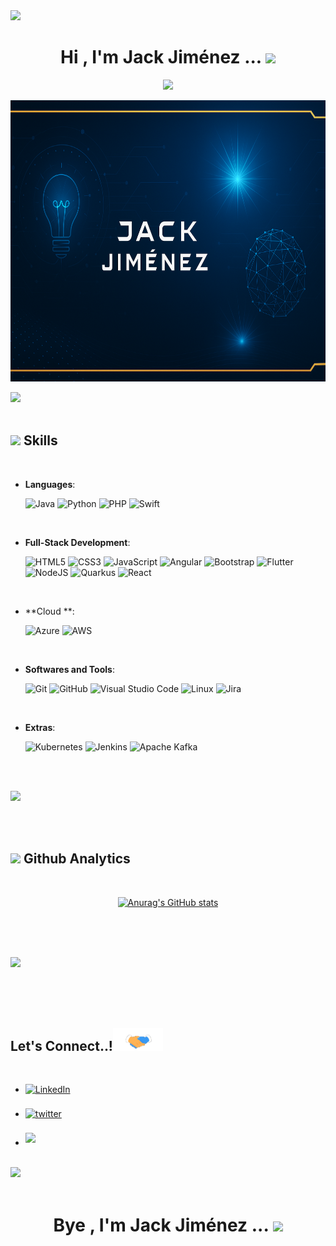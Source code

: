 <img src="https://user-images.githubusercontent.com/73097560/115834477-dbab4500-a447-11eb-908a-139a6edaec5c.gif">
<!-- Este es Título -->
<h1 align="center">Hi , I'm Jack Jiménez ... <img src="https://media1.giphy.com/media/v1.Y2lkPTc5MGI3NjExOGpudXU4MzluMzkwY25wcW1sZHoxMmk2ZG90ODQzNjg4cXFwZDlpaSZlcD12MV9pbnRlcm5hbF9naWZfYnlfaWQmY3Q9Zw/FNo6CFc2WonYHntCO8/giphy.gif" width="35"></h1>


<!-- Efecto publicitario de palabras - frases desfilando -->
<p align="center">
  <a href="https://github.com/DenverCoder1/readme-typing-svg">
    <img src="https://readme-typing-svg.herokuapp.com?font=Arial&color=000000&size=25&center=true&vCenter=true&width=600&height=100&lines=Systems+Engineer+-+Analista+Programador;Full+Stack+Developer;Curious+Mind+-+Always+Learning;Analytical+Thinker+-+Digital+Mindset;Risk+Taker+-+Innovative+Problem+Solver;Love+to+learn+new+stuffs...&hearts;">
  </a>
</p>

<!-- portada -->
<img src="https://github.com/jack-jimenez-dev/jack-jimenez-dev/blob/main/Portada%20perosnal_2%20chatgpt.png" alt="Jack Jimenez Banner" width="1584" height="450">

<!-- rayito continuo de colores -->
<img src="https://user-images.githubusercontent.com/73097560/115834477-dbab4500-a447-11eb-908a-139a6edaec5c.gif"><br><br>


## <img src="https://media2.giphy.com/media/QssGEmpkyEOhBCb7e1/giphy.gif?cid=ecf05e47a0n3gi1bfqntqmob8g9aid1oyj2wr3ds3mg700bl&rid=giphy.gif" width ="25"><b> Skills</b>
<br>

<p align="center">

- **Languages**:
    
    ![Java](https://img.shields.io/badge/java-%23ED8B00.svg?style=for-the-badge&logo=openjdk&logoColor=white)
    ![Python](https://img.shields.io/badge/Python%20-%2314354C.svg?style=for-the-badge&logo=python&logoColor=white)
   ![PHP](https://img.shields.io/badge/php-%23777BB4.svg?style=for-the-badge&logo=php&logoColor=white)
  ![Swift](https://img.shields.io/badge/swift-F54A2A?style=for-the-badge&logo=swift&logoColor=white)

<br>   
    
- **Full-Stack Development**:

   ![HTML5](https://img.shields.io/badge/HTML5%20-%23E34F26.svg?style=for-the-badge&logo=html5&logoColor=white)
   ![CSS3](https://img.shields.io/badge/CSS%20-%231572B6.svg?style=for-the-badge&logo=css3&logoColor=white)
   ![JavaScript](https://img.shields.io/badge/JavaScript%20-%23F7DF1E.svg?style=for-the-badge&logo=javascript&logoColor=black)
   ![Angular](https://img.shields.io/badge/angular-%23DD0031.svg?style=for-the-badge&logo=angular&logoColor=white)
   ![Bootstrap](https://img.shields.io/badge/bootstrap-%238511FA.svg?style=for-the-badge&logo=bootstrap&logoColor=white)
  ![Flutter](https://img.shields.io/badge/Flutter-%2302569B.svg?style=for-the-badge&logo=Flutter&logoColor=white)
  ![NodeJS](https://img.shields.io/badge/node.js-6DA55F?style=for-the-badge&logo=node.js&logoColor=white)
  ![Quarkus](https://img.shields.io/badge/quarkus-%234794EB.svg?style=for-the-badge&logo=quarkus&logoColor=white)
  ![React](https://img.shields.io/badge/react-%2320232a.svg?style=for-the-badge&logo=react&logoColor=%2361DAFB)

<br>

- **Cloud **:

   ![Azure](https://img.shields.io/badge/azure-%230072C6.svg?style=for-the-badge&logo=microsoftazure&logoColor=white)
   ![AWS](https://img.shields.io/badge/AWS-%23FF9900.svg?style=for-the-badge&logo=amazon-aws&logoColor=white)
  
    
<br>

- **Softwares and Tools**:

    ![Git](https://img.shields.io/badge/git-%23F05033.svg?style=for-the-badge&logo=git&logoColor=white)
    ![GitHub](https://img.shields.io/badge/github-%23121011.svg?style=for-the-badge&logo=github&logoColor=white)
    ![Visual Studio Code](https://img.shields.io/badge/Visual%20Studio%20Code-0078d7.svg?style=for-the-badge&logo=visual-studio-code&logoColor=white)
    ![Linux](https://img.shields.io/badge/Linux-FCC624?style=for-the-badge&logo=linux&logoColor=black) 
   ![Jira](https://img.shields.io/badge/jira-%230A0FFF.svg?style=for-the-badge&logo=jira&logoColor=white)
<br>

- **Extras**:

   ![Kubernetes](https://img.shields.io/badge/kubernetes-%23326ce5.svg?style=for-the-badge&logo=kubernetes&logoColor=white)
  ![Jenkins](https://img.shields.io/badge/jenkins-%232C5263.svg?style=for-the-badge&logo=jenkins&logoColor=white)
  ![Apache Kafka](https://img.shields.io/badge/Apache%20Kafka-000?style=for-the-badge&logo=apachekafka)


</p>

<br>
<br>

<!-- rayito continuo de colores -->
<img src="https://user-images.githubusercontent.com/73097560/115834477-dbab4500-a447-11eb-908a-139a6edaec5c.gif"><br><br>

<br>


## <img src="https://media.giphy.com/media/iY8CRBdQXODJSCERIr/giphy.gif" width="35"><b> Github Analytics </b>
<br>

<div align="center">


<p align="center">
<a href="https://github.com/FeryaelJustice">
  
[![Anurag's GitHub stats](https://github-readme-stats.vercel.app/api?username=feryaeljustice)](#)

</a>


</a>
</div>

<br>
<br>
<br>








<!-- rayito continuo de coloresSSSSSSSSSSSSSSSSSSSSSSSSSS -->
<img src="https://user-images.githubusercontent.com/73097560/115834477-dbab4500-a447-11eb-908a-139a6edaec5c.gif"><br><br>

<br>
<br>

## <b> Let's Connect..!</b><img src="https://github.com/0xAbdulKhalid/0xAbdulKhalid/raw/main/assets/mdImages/handshake.gif" width ="80">
<br>
<div align='left'>

<ul>

<li>
  <a href="https://www.linkedin.com/in/jack-jimenez-dev" target="_blank">
    <img src="https://img.shields.io/badge/linkedin: Jack Jiménez-%2300acee.svg?color=405DE6&style=for-the-badge&logo=linkedin&logoColor=white" alt="LinkedIn" style="margin-bottom: 5px;"/>
  </a>
</li>


<br>

<li>
<a href="https://twitter.com/0xabdulkhalid" target="_blank">
<img src="https://img.shields.io/badge/twitter:  0xabdulkhalid-%2300acee.svg?color=1DA1F2&style=for-the-badge&logo=twitter&logoColor=white" alt=twitter style="margin-bottom: 5px;"/>
</a>
</li>

<br>

<li>
<a href="mailto:0xabdulkhalid@gmail.com" target="_blank">
<img src="https://img.shields.io/badge/gmail:  0xabdulkhalid-%23EA4335.svg?style=for-the-badge&logo=gmail&logoColor=white" t=mail style="margin-bottom: 5px;" />
</a>
</li>
	
</ul>
</div>

<br>
<img src="https://user-images.githubusercontent.com/73097560/115834477-dbab4500-a447-11eb-908a-139a6edaec5c.gif">
<br>
<br>


<div align='center'>

## <h1 align="center">Bye , I'm Jack Jiménez ... <img src="https://media1.giphy.com/media/v1.Y2lkPTc5MGI3NjExOGpudXU4MzluMzkwY25wcW1sZHoxMmk2ZG90ODQzNjg4cXFwZDlpaSZlcD12MV9pbnRlcm5hbF9naWZfYnlfaWQmY3Q9Zw/FNo6CFc2WonYHntCO8/giphy.gif" width="35"></h1>


